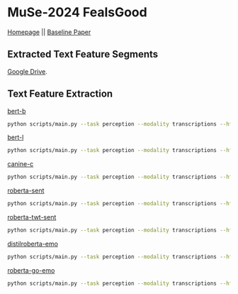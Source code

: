 # MuSe-2024 FealsGood


[Homepage](https://www.muse-challenge.org) || [Baseline Paper](#)


## Extracted Text Feature Segments 
[Google Drive](https://drive.google.com/drive/folders/1a4IPK_vag6mheRQCKWSEiAYISmCbT7DN?usp=sharing).

## Text Feature Extraction
[bert-b](https://huggingface.co/google-bert/bert-base-cased)
  ```sh
  python scripts/main.py --task perception --modality transcriptions --hf_model google-bert/bert-base-cased --feature_segment bert-b --step_size 0.5 --device cuda
  ```
[bert-l](https://huggingface.co/google-bert/bert-large-cased)
  ```sh
  python scripts/main.py --task perception --modality transcriptions --hf_model google-bert/bert-large-cased --feature_segment bert-l --step_size 0.5 --device cuda
  ```
[canine-c](https://huggingface.co/google/canine-c)
  ```sh
  python scripts/main.py --task perception --modality transcriptions --hf_model google/canine-c --feature_segment canine-c --step_size 0.5 --device cuda
  ```
[roberta-sent](https://huggingface.co/siebert/sentiment-roberta-large-english) 
  ```sh
  python scripts/main.py --task perception --modality transcriptions --hf_model siebert/sentiment-roberta-large-english --feature_segment roberta-sent --step_size 0.5 --device cuda
  ```
[roberta-twt-sent](https://huggingface.co/cardiffnlp/twitter-roberta-base-sentiment-latest) 
  ```sh
  python scripts/main.py --task perception --modality transcriptions --hf_model cardiffnlp/twitter-roberta-base-sentiment-latest --feature_segment roberta-twt-sentb --step_size 0.5 --device cuda
  ```
[distilroberta-emo](https://huggingface.co/j-hartmann/emotion-english-distilroberta-base)
  ```sh
  python scripts/main.py --task perception --modality transcriptions --hf_model j-hartmann/emotion-english-distilroberta-base --feature_segment distilroberta-emo --step_size 0.5 --device cuda
  ```
[roberta-go-emo](https://huggingface.co/SamLowe/roberta-base-go_emotions)
  ```sh
  python scripts/main.py --task perception --modality transcriptions --hf_model SamLowe/roberta-base-go_emotions --feature_segment roberta-go-emo --step_size 0.5 --device cuda
  ```

